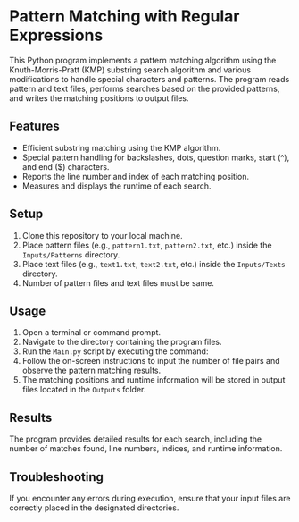 # Pattern Matching with Regular Expressions

This Python program implements a pattern matching algorithm using the Knuth-Morris-Pratt (KMP) substring search algorithm and various modifications to handle special characters and patterns. The program reads pattern and text files, performs searches based on the provided patterns, and writes the matching positions to output files.

## Features

- Efficient substring matching using the KMP algorithm.
- Special pattern handling for backslashes, dots, question marks, start (^), and end ($) characters.
- Reports the line number and index of each matching position.
- Measures and displays the runtime of each search.

## Setup

1. Clone this repository to your local machine.
2. Place pattern files (e.g., `pattern1.txt`, `pattern2.txt`, etc.) inside the `Inputs/Patterns` directory.
3. Place text files (e.g., `text1.txt`, `text2.txt`, etc.) inside the `Inputs/Texts` directory.
4. Number of pattern files and text files must be same.

## Usage

1. Open a terminal or command prompt.
2. Navigate to the directory containing the program files.
3. Run the `Main.py` script by executing the command:
4. Follow the on-screen instructions to input the number of file pairs and observe the pattern matching results.
5. The matching positions and runtime information will be stored in output files located in the `Outputs` folder.

## Results

The program provides detailed results for each search, including the number of matches found, line numbers, indices, and runtime information.

## Troubleshooting

If you encounter any errors during execution, ensure that your input files are correctly placed in the designated directories.
